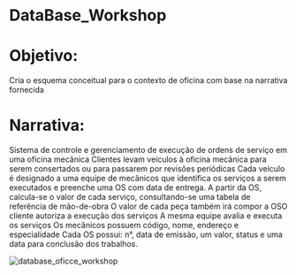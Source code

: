 # DataBase_Workshop

<h1>Objetivo:</h1>
Cria o esquema conceitual para o contexto de oficina com base na narrativa fornecida

<h1>Narrativa:</h1>
Sistema de controle e gerenciamento de execução de ordens de serviço em uma oficina mecânica
Clientes levam veículos à oficina mecânica para serem consertados ou para passarem por revisões  periódicas
Cada veículo é designado a uma equipe de mecânicos que identifica os serviços a serem executados e preenche uma OS com data de entrega.
A partir da OS, calcula-se o valor de cada serviço, consultando-se uma tabela de referência de mão-de-obra
O valor de cada peça também irá compor a OSO cliente autoriza a execução dos serviços
A mesma equipe avalia e executa os serviços
Os mecânicos possuem código, nome, endereço e especialidade
Cada OS possui: n°, data de emissão, um valor, status e uma data para conclusão dos trabalhos.



![database_oficce_workshop](https://github.com/joaoomoraiss/DataBase_Workshop/assets/154389959/bd344b9e-0322-4bf6-99ad-7a7a668ba2d9)
